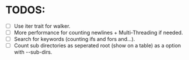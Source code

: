 
# TODOS:

- [ ] Use iter trait for walker.
- [ ] More performance for counting newlines + Multi-Threading if needed. 
- [ ] Search for keywords (counting ifs and fors and...).
- [ ] Count sub directories as seperated root (show on a table) as a option with --sub-dirs.
